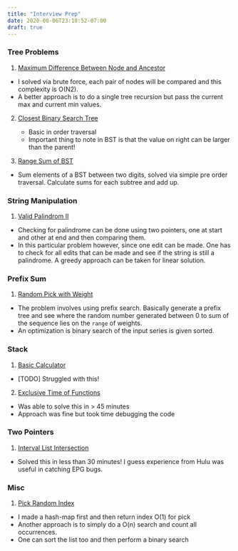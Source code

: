 ```yaml
---
title: "Interview Prep"
date: 2020-08-06T23:18:52-07:00
draft: true
---
```

### Tree Problems

1. [Maximum Difference Between Node and Ancestor](!https://leetcode.com/problems/maximum-difference-between-node-and-ancestor/solution/)
  * I solved via brute force, each pair of nodes will be compared and this complexity is O(N2).
  * A better approach is to do a single tree recursion but pass the current max and current min values.

2. [Closest Binary Search Tree](!https://leetcode.com/problems/closest-binary-search-tree-value/)
    * Basic in order traversal
    * Important thing to note in BST is that the value on right can be larger than the parent!

3. [Range Sum of BST](!https://leetcode.com/problems/range-sum-of-bst/)
  * Sum elements of a BST between two digits, solved via simple pre order traversal. Calculate sums for each subtree and add up.

### String Manipulation
1. [Valid Palindrom II](!https://leetcode.com/problems/valid-palindrome-ii/)
  * Checking for palindrome can be done using two pointers, one at start and other at end and then comparing them.
  * In this particular problem however, since one edit can be made. One has to check for all edits that can be made and see if the string is still a palindrome. A greedy approach can be taken for linear solution.

### Prefix Sum
1. [Random Pick with Weight](!https://leetcode.com/problems/random-pick-with-weight/)
  * The problem involves using prefix search. Basically generate a prefix tree and see where the random number generated between 0 to sum of the sequence lies on the `range` of weights.
  * An optimization is binary search of the input series is given sorted.

### Stack
1. [Basic Calculator](!https://leetcode.com/problems/basic-calculator-ii/solution/)
  * [TODO] Struggled with this!

2. [Exclusive Time of Functions](!https://leetcode.com/problems/exclusive-time-of-functions/)
  * Was able to solve this in > 45 minutes
  * Approach was fine but took time debugging the code

### Two Pointers
1. [Interval List Intersection](!https://leetcode.com/problems/interval-list-intersections/)
  * Solved this in less than 30 minutes! I guess experience from Hulu was useful in catching EPG bugs.

### Misc
1. [Pick Random Index](!https://leetcode.com/problems/random-pick-index/submissions/)
  * I made a hash-map first and then return index O(1) for pick
  * Another approach is to simply do a O(n) search and count all occurrences.
  * One can sort the list too and then perform a binary search
